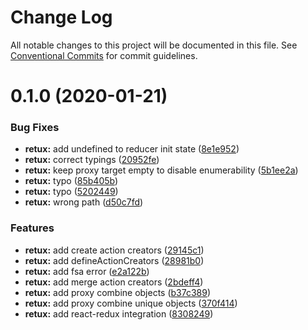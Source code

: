 # Change Log

All notable changes to this project will be documented in this file.
See [Conventional Commits](https://conventionalcommits.org) for commit guidelines.

# 0.1.0 (2020-01-21)


### Bug Fixes

* **retux:** add undefined to reducer init state ([8e1e952](https://github.com/crimx/retux/commit/8e1e952de54af69748db31fed6d51bdfa9638517))
* **retux:** correct typings ([20952fe](https://github.com/crimx/retux/commit/20952fe92aa40adca1692deb9323c9110931e021))
* **retux:** keep proxy target empty to disable enumerability ([5b1ee2a](https://github.com/crimx/retux/commit/5b1ee2a04c5c84d0a330f76be31aae0f567e97b8))
* **retux:** typo ([85b405b](https://github.com/crimx/retux/commit/85b405b75f11f2415adb2a00c185c8e42bcb6ed3))
* **retux:** typo ([5202449](https://github.com/crimx/retux/commit/52024493fb827f5c30f5d4f83c46df3c34e5b54b))
* **retux:** wrong path ([d50c7fd](https://github.com/crimx/retux/commit/d50c7fdaf33e8b9aa3ede95ff25b60fc3a414bc9))


### Features

* **retux:** add create action creators ([29145c1](https://github.com/crimx/retux/commit/29145c10f73719a1957eec5a54767173eb4de0c8))
* **retux:** add defineActionCreators ([28981b0](https://github.com/crimx/retux/commit/28981b04e8ff364db43a4724693879c03b10a2cc))
* **retux:** add fsa error ([e2a122b](https://github.com/crimx/retux/commit/e2a122b5dfde04e21bd32bdfe22210088b1ba587))
* **retux:** add merge action creators ([2bdeff4](https://github.com/crimx/retux/commit/2bdeff4cab36850e5f5dff834d9fbd855bdcff94))
* **retux:** add proxy combine objects ([b37c389](https://github.com/crimx/retux/commit/b37c389e2ae599f227761069bd0896d2cd7a63fb))
* **retux:** add proxy combine unique objects ([370f414](https://github.com/crimx/retux/commit/370f414f5509b5f5f7335c430f26fdde08f72804))
* **retux:** add react-redux integration ([8308249](https://github.com/crimx/retux/commit/83082491f02c376ed99f250345a48121d095e11b))
